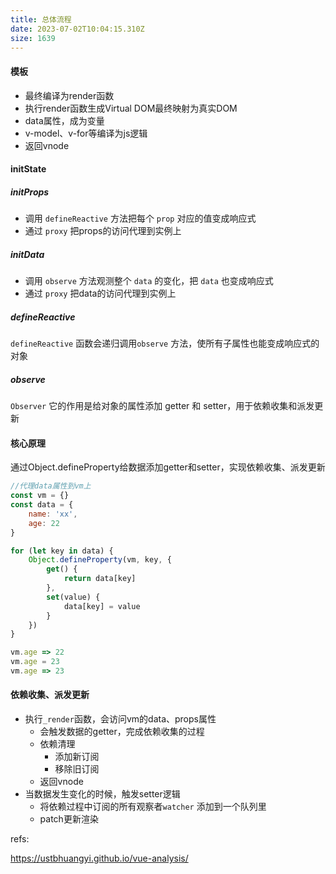 ```yaml
---
title: 总体流程
date: 2023-07-02T10:04:15.310Z
size: 1639
---
```

#### 模板

- 最终编译为render函数
- 执行render函数生成Virtual DOM最终映射为真实DOM
- data属性，成为变量
- v-model、v-for等编译为js逻辑
- 返回vnode

#### initState

##### initProps

- 调用 `defineReactive` 方法把每个 `prop` 对应的值变成响应式
- 通过 `proxy` 把props的访问代理到实例上

##### initData

- 调用 `observe` 方法观测整个 `data` 的变化，把 `data` 也变成响应式
- 通过 `proxy` 把data的访问代理到实例上

##### defineReactive

`defineReactive` 函数会递归调用`observe` 方法，使所有子属性也能变成响应式的对象

##### observe

`Observer` 它的作用是给对象的属性添加 getter 和 setter，用于依赖收集和派发更新

#### 核心原理

通过Object.defineProperty给数据添加getter和setter，实现依赖收集、派发更新

```javascript
//代理data属性到vm上
const vm = {}
const data = {
    name: 'xx',
    age: 22
}

for (let key in data) {
    Object.defineProperty(vm, key, {
        get() {
            return data[key]
        },
        set(value) {
            data[key] = value
        }
    })
}

vm.age => 22
vm.age = 23
vm.age => 23
```

#### 依赖收集、派发更新

- 执行`_render`函数，会访问vm的data、props属性
  - 会触发数据的getter，完成依赖收集的过程
  - 依赖清理
    - 添加新订阅
    - 移除旧订阅
  - 返回vnode
- 当数据发生变化的时候，触发setter逻辑
  - 将依赖过程中订阅的所有观察者`watcher` 添加到一个队列里
  - patch更新渲染

refs:

https://ustbhuangyi.github.io/vue-analysis/
